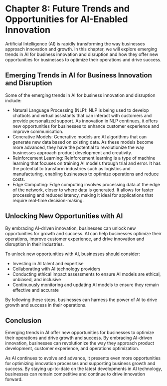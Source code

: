 Chapter 8: Future Trends and Opportunities for AI-Enabled Innovation
====================================================================

Artificial Intelligence (AI) is rapidly transforming the way businesses approach innovation and growth. In this chapter, we will explore emerging trends in AI for business innovation and disruption and how they offer new opportunities for businesses to optimize their operations and drive success.

Emerging Trends in AI for Business Innovation and Disruption
------------------------------------------------------------

Some of the emerging trends in AI for business innovation and disruption include:

* Natural Language Processing (NLP): NLP is being used to develop chatbots and virtual assistants that can interact with customers and provide personalized support. As innovation in NLP continues, it offers new opportunities for businesses to enhance customer experience and improve communication.
* Generative Models: Generative models are AI algorithms that can generate new data based on existing data. As these models become more advanced, they have the potential to revolutionize the way businesses approach product development and creativity.
* Reinforcement Learning: Reinforcement learning is a type of machine learning that focuses on training AI models through trial and error. It has the potential to transform industries such as logistics and manufacturing, enabling businesses to optimize operations and reduce costs.
* Edge Computing: Edge computing involves processing data at the edge of the network, closer to where data is generated. It allows for faster processing and reduced latency, making it ideal for applications that require real-time decision-making.

Unlocking New Opportunities with AI
-----------------------------------

By embracing AI-driven innovation, businesses can unlock new opportunities for growth and success. AI can help businesses optimize their operations, improve customer experience, and drive innovation and disruption in their industries.

To unlock new opportunities with AI, businesses should consider:

* Investing in AI talent and expertise
* Collaborating with AI technology providers
* Conducting ethical impact assessments to ensure AI models are ethical, unbiased, and inclusive
* Continuously monitoring and updating AI models to ensure they remain effective and accurate

By following these steps, businesses can harness the power of AI to drive growth and success in their operations.

Conclusion
----------

Emerging trends in AI offer new opportunities for businesses to optimize their operations and drive growth and success. By embracing AI-driven innovation, businesses can revolutionize the way they approach product development, customer experience, and operations optimization.

As AI continues to evolve and advance, it presents even more opportunities for optimizing innovation processes and supporting business growth and success. By staying up-to-date on the latest developments in AI technology, businesses can remain competitive and continue to drive innovation forward.



